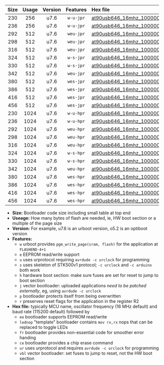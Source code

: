 |Size|Usage|Version|Features|Hex file|
|:-:|:-:|:-:|:-:|:--|
|230|256|u7.6|`w-u-jpr`|[at90usb646_16mhz_1000000bps_ur_vbl.hex](https://raw.githubusercontent.com/stefanrueger/urboot/main//at90usb646_16mhz_1000000bps_ur_vbl.hex)|
|236|256|u7.6|`w-u-jpr`|[at90usb646_16mhz_1000000bps_lednop_ur_vbl.hex](https://raw.githubusercontent.com/stefanrueger/urboot/main//at90usb646_16mhz_1000000bps_lednop_ur_vbl.hex)|
|292|512|u7.6|`weu-jpr`|[at90usb646_16mhz_1000000bps_ee_ur_vbl.hex](https://raw.githubusercontent.com/stefanrueger/urboot/main//at90usb646_16mhz_1000000bps_ee_ur_vbl.hex)|
|298|512|u7.6|`weu-jpr`|[at90usb646_16mhz_1000000bps_ee_lednop_ur_vbl.hex](https://raw.githubusercontent.com/stefanrueger/urboot/main//at90usb646_16mhz_1000000bps_ee_lednop_ur_vbl.hex)|
|316|512|u7.6|`weu-jpr`|[at90usb646_16mhz_1000000bps_ee_lednop_fr_ur_vbl.hex](https://raw.githubusercontent.com/stefanrueger/urboot/main//at90usb646_16mhz_1000000bps_ee_lednop_fr_ur_vbl.hex)|
|324|512|u7.6|`w-s-jpr`|[at90usb646_16mhz_1000000bps_vbl.hex](https://raw.githubusercontent.com/stefanrueger/urboot/main//at90usb646_16mhz_1000000bps_vbl.hex)|
|330|512|u7.6|`w-s-jpr`|[at90usb646_16mhz_1000000bps_lednop_vbl.hex](https://raw.githubusercontent.com/stefanrueger/urboot/main//at90usb646_16mhz_1000000bps_lednop_vbl.hex)|
|342|512|u7.6|`weu-jpr`|[at90usb646_16mhz_1000000bps_ee_lednop_fr_ce_ur_vbl.hex](https://raw.githubusercontent.com/stefanrueger/urboot/main//at90usb646_16mhz_1000000bps_ee_lednop_fr_ce_ur_vbl.hex)|
|380|512|u7.6|`wes-jpr`|[at90usb646_16mhz_1000000bps_ee_vbl.hex](https://raw.githubusercontent.com/stefanrueger/urboot/main//at90usb646_16mhz_1000000bps_ee_vbl.hex)|
|386|512|u7.6|`wes-jpr`|[at90usb646_16mhz_1000000bps_ee_lednop_vbl.hex](https://raw.githubusercontent.com/stefanrueger/urboot/main//at90usb646_16mhz_1000000bps_ee_lednop_vbl.hex)|
|416|512|u7.6|`wes-jpr`|[at90usb646_16mhz_1000000bps_ee_lednop_fr_vbl.hex](https://raw.githubusercontent.com/stefanrueger/urboot/main//at90usb646_16mhz_1000000bps_ee_lednop_fr_vbl.hex)|
|456|512|u7.6|`wes-jpr`|[at90usb646_16mhz_1000000bps_ee_lednop_fr_ce_vbl.hex](https://raw.githubusercontent.com/stefanrueger/urboot/main//at90usb646_16mhz_1000000bps_ee_lednop_fr_ce_vbl.hex)|
|230|1024|u7.6|`w-u-hpr`|[at90usb646_16mhz_1000000bps_ur.hex](https://raw.githubusercontent.com/stefanrueger/urboot/main//at90usb646_16mhz_1000000bps_ur.hex)|
|236|1024|u7.6|`w-u-hpr`|[at90usb646_16mhz_1000000bps_lednop_ur.hex](https://raw.githubusercontent.com/stefanrueger/urboot/main//at90usb646_16mhz_1000000bps_lednop_ur.hex)|
|292|1024|u7.6|`weu-hpr`|[at90usb646_16mhz_1000000bps_ee_ur.hex](https://raw.githubusercontent.com/stefanrueger/urboot/main//at90usb646_16mhz_1000000bps_ee_ur.hex)|
|298|1024|u7.6|`weu-hpr`|[at90usb646_16mhz_1000000bps_ee_lednop_ur.hex](https://raw.githubusercontent.com/stefanrueger/urboot/main//at90usb646_16mhz_1000000bps_ee_lednop_ur.hex)|
|316|1024|u7.6|`weu-hpr`|[at90usb646_16mhz_1000000bps_ee_lednop_fr_ur.hex](https://raw.githubusercontent.com/stefanrueger/urboot/main//at90usb646_16mhz_1000000bps_ee_lednop_fr_ur.hex)|
|324|1024|u7.6|`w-s-hpr`|[at90usb646_16mhz_1000000bps.hex](https://raw.githubusercontent.com/stefanrueger/urboot/main//at90usb646_16mhz_1000000bps.hex)|
|330|1024|u7.6|`w-s-hpr`|[at90usb646_16mhz_1000000bps_lednop.hex](https://raw.githubusercontent.com/stefanrueger/urboot/main//at90usb646_16mhz_1000000bps_lednop.hex)|
|342|1024|u7.6|`weu-hpr`|[at90usb646_16mhz_1000000bps_ee_lednop_fr_ce_ur.hex](https://raw.githubusercontent.com/stefanrueger/urboot/main//at90usb646_16mhz_1000000bps_ee_lednop_fr_ce_ur.hex)|
|380|1024|u7.6|`wes-hpr`|[at90usb646_16mhz_1000000bps_ee.hex](https://raw.githubusercontent.com/stefanrueger/urboot/main//at90usb646_16mhz_1000000bps_ee.hex)|
|386|1024|u7.6|`wes-hpr`|[at90usb646_16mhz_1000000bps_ee_lednop.hex](https://raw.githubusercontent.com/stefanrueger/urboot/main//at90usb646_16mhz_1000000bps_ee_lednop.hex)|
|416|1024|u7.6|`wes-hpr`|[at90usb646_16mhz_1000000bps_ee_lednop_fr.hex](https://raw.githubusercontent.com/stefanrueger/urboot/main//at90usb646_16mhz_1000000bps_ee_lednop_fr.hex)|
|456|1024|u7.6|`wes-hpr`|[at90usb646_16mhz_1000000bps_ee_lednop_fr_ce.hex](https://raw.githubusercontent.com/stefanrueger/urboot/main//at90usb646_16mhz_1000000bps_ee_lednop_fr_ce.hex)|

- **Size:** Bootloader code size including small table at top end
- **Useage:** How many bytes of flash are needed, ie, HW boot section or a multiple of the page size
- **Version:** For example, u7.6 is an urboot version, o5.2 is an optiboot version
- **Features:**
  + `w` urboot provides `pgm_write_page(sram, flash)` for the application at `FLASHEND-4+1`
  + `e` EEPROM read/write support
  + `u` uses urprotocol requiring `avrdude -c urclock` for programming
  + `s` uses skeleton of STK500v1 protocol; `-c urclock` and `-c arduino` both work
  + `h` hardware boot section: make sure fuses are set for reset to jump to boot section
  + `j` vector bootloader: uploaded applications *need to be patched externally*, eg, using `avrdude -c urclock`
  + `p` bootloader protects itself from being overwritten
  + `r` preserves reset flags for the application in the register R2
- **Hex file:** typically MCU name, oscillator frequency (16 MHz default) and baud rate (115200 default) followed by
  + `ee` bootloader supports EEPROM read/write
  + `lednop` "template" bootloader contains `mov rx,rx` nops that can be replaced to toggle LEDs
  + `fr` bootloader provides non-essential code for smoother error handing
  + `ce` bootloader provides a chip erase command
  + `ur` uses urprotocol and requires `avrdude -c urclock` for programming
  + `vbl` vector bootloader: set fuses to jump to reset, not the HW boot section
